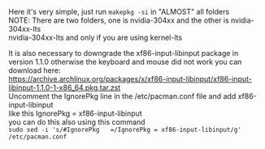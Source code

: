 ﻿Here it's very simple, just run ``makepkg -si`` in "ALMOST" all folders  
NOTE: There are two folders, one is nvidia-304xx and the other is nvidia-304xx-lts  
nvidia-304xx-lts and only if you are using kernel-lts  

It is also necessary to downgrade the xf86-input-libinput package in version 1.1.0 otherwise the keyboard and mouse did not work you can download here:  
https://archive.archlinux.org/packages/x/xf86-input-libinput/xf86-input-libinput-1.1.0-1-x86_64.pkg.tar.zst  
Uncomment the IgnorePkg line in the /etc/pacman.conf file and add xf86-input-libinput  
like this IgnorePkg = xf86-input-libinput  
you can do this also using this command  
``sudo sed -i 's/#IgnorePkg   =/IgnorePkg = xf86-input-libinput/g' /etc/pacman.conf``  
